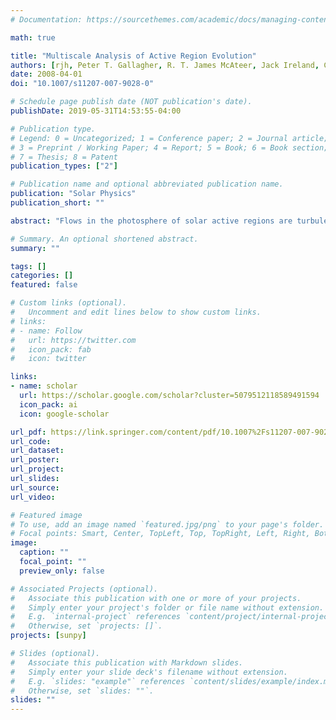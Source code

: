 ```yaml
---
# Documentation: https://sourcethemes.com/academic/docs/managing-content/

math: true

title: "Multiscale Analysis of Active Region Evolution"
authors: [rjh, Peter T. Gallagher, R. T. James McAteer, Jack Ireland, C. Alex Young, Paul A. Conlon, Kate Maguire]
date: 2008-04-01
doi: "10.1007/s11207-007-9028-0"

# Schedule page publish date (NOT publication's date).
publishDate: 2019-05-31T14:53:55-04:00

# Publication type.
# Legend: 0 = Uncategorized; 1 = Conference paper; 2 = Journal article;
# 3 = Preprint / Working Paper; 4 = Report; 5 = Book; 6 = Book section;
# 7 = Thesis; 8 = Patent
publication_types: ["2"]

# Publication name and optional abbreviated publication name.
publication: "Solar Physics"
publication_short: ""

abstract: "Flows in the photosphere of solar active regions are turbulent in nature. Because magnetic fields are frozen into the plasma on the solar surface, magnetograms can be used to investigate the processes responsible for structuring active regions. Here, a continuous wavelet technique is developed, analyzed, and used to investigate the multiscale structure of an evolving active region using magnetograms obtained by the Michelson Doppler Imager (MDI) onboard the Solar and Heliospheric Observatory (SOHO). The multiscale structure was measured using a 2D continuous wavelet technique to extract the energy spectrum of the region over the time scale of 13 days. Preliminary evidence of an inverse cascade in active region NOAA 10488 is presented as well as a potential relationship between energy scaling and flare productivity."

# Summary. An optional shortened abstract.
summary: ""

tags: []
categories: []
featured: false

# Custom links (optional).
#   Uncomment and edit lines below to show custom links.
# links:
# - name: Follow
#   url: https://twitter.com
#   icon_pack: fab
#   icon: twitter

links:
- name: scholar
  url: https://scholar.google.com/scholar?cluster=5079512118589491594
  icon_pack: ai
  icon: google-scholar

url_pdf: https://link.springer.com/content/pdf/10.1007%2Fs11207-007-9028-0.pdf
url_code:
url_dataset:
url_poster:
url_project:
url_slides:
url_source:
url_video:

# Featured image
# To use, add an image named `featured.jpg/png` to your page's folder. 
# Focal points: Smart, Center, TopLeft, Top, TopRight, Left, Right, BottomLeft, Bottom, BottomRight.
image:
  caption: ""
  focal_point: ""
  preview_only: false

# Associated Projects (optional).
#   Associate this publication with one or more of your projects.
#   Simply enter your project's folder or file name without extension.
#   E.g. `internal-project` references `content/project/internal-project/index.md`.
#   Otherwise, set `projects: []`.
projects: [sunpy]

# Slides (optional).
#   Associate this publication with Markdown slides.
#   Simply enter your slide deck's filename without extension.
#   E.g. `slides: "example"` references `content/slides/example/index.md`.
#   Otherwise, set `slides: ""`.
slides: ""
---
```


